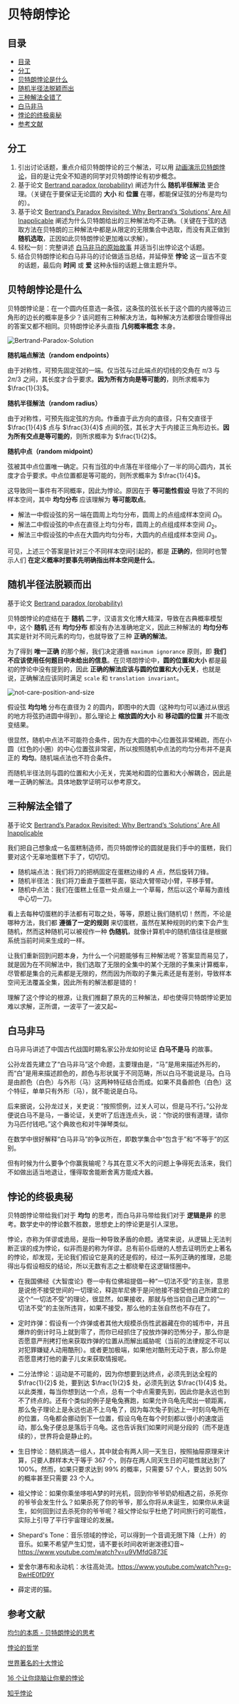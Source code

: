 # 贝特朗悖论

## 目录

- [目录](#目录)
- [分工](#分工)
- [贝特朗悖论是什么](#贝特朗悖论是什么)
- [随机半径法脱颖而出](#随机半径法脱颖而出)
- [三种解法全错了](#三种解法全错了)
- [白马非马](#白马非马)
- [悖论的终极奥秘](#悖论的终极奥秘)
- [参考文献](#参考文献)

## 分工

1. 引出讨论话题，重点介绍贝特朗悖论的三个解法，可以用 [动画演示贝特朗悖论](http://web.mit.edu/tee/www/bertrand/problem.html)，目的是让完全不知道的同学对贝特朗悖论有初步概念。
2. 基于论文 [Bertrand paradox (probability)](https://www.uio.no/studier/emner/matnat/math/MAT4010/v17/notater/w-bertrand-paradox-%28probability%29.pdf) 阐述为什么 **随机半径解法** 更合理。（关键在于要保证无论圆的 **大小** 和 **位置** 在哪，都能保证弦的分布是均匀的）。
3. 基于论文 [Bertrand’s Paradox Revisited: Why Bertrand’s ‘Solutions’ Are All Inapplicable](https://ieeexplore.ieee.org/abstract/document/8181958) 阐述为什么贝特朗给出的三种解法均不正确。（关键在于弦的选取方法在贝特朗的三种解法中都是从限定的无限集合中选取，而没有真正做到 **随机选取**，正因如此贝特朗悖论更加难以求解）。
4. 轻松一刻：完整讲述 [白马非马的原始故事](https://baike.baidu.com/item/%E7%99%BD%E9%A9%AC%E9%9D%9E%E9%A9%AC/464) 并适当引出悖论这个话题。
5. 结合贝特朗悖论和白马非马的讨论做适当总结，并延伸至 **悖论** 这一亘古不变的话题，最后向 **时间** 或 **爱** 这种永恒的话题上做主题升华。

## 贝特朗悖论是什么

贝特朗悖论是：在一个圆内任意选一条弦，这条弦的弦长长于这个圆的内接等边三角形的边长的概率是多少？该问题有三种解决方法，每种解决方法都很合理但得出的答案又都不相同。贝特朗悖论矛头直指 **几何概率概念** 本身。

![Bertrand-Paradox-Solution](../README/Bertrand-Paradox-Solution.png)

**随机端点解法（random endpoints）**

由于对称性，可预先固定弦的一端。仅当弦与过此端点的切线的交角在 $\pi/3$ 与 $2\pi/3$ 之间，其长度才合乎要求。**因为所有方向是等可能的**，则所求概率为 $\frac{1}{3}$。

**随机半径解法（random radius）**

由于对称性，可预先指定弦的方向。作垂直于此方向的直径，只有交直径于 $\frac{1}{4}$ 点与 $\frac{3}{4}$ 点间的弦，其长才大于内接正三角形边长。**因为所有交点是等可能的**，则所求概率为 $\frac{1}{2}$。

**随机中点（random midpoint）**

弦被其中点位置唯一确定。只有当弦的中点落在半径缩小了一半的同心圆内，其长度才合乎要求。中点位置都是等可能的，则所求概率为 $\frac{1}{4}$。

这导致同一事件有不同概率，因此为悖论。原因在于 **等可能性假设** 导致了不同的样本空间，其中 **均匀分布** 应该理解为 **等可能取点**。

- 解法一中假设弦的另一端在圆周上均匀分布，圆周上的点组成样本空间 $\Omega_1$。
- 解法二中假设弦的中点在直径上均匀分布，圆周上的点组成样本空间 $\Omega_2$。
- 解法三中假设弦的中点在大圆内均匀分布，大圆内的点组成样本空间 $\Omega_3$。

可见，上述三个答案是针对三个不同样本空间引起的，都是 **正确的**，但同时也警示人们 **在定义概率时要事先明确指出样本空间是什么**。

## 随机半径法脱颖而出

基于论文 [Bertrand paradox (probability)](https://www.uio.no/studier/emner/matnat/math/MAT4010/v17/notater/w-bertrand-paradox-%28probability%29.pdf)

贝特朗悖论的症结在于 **随机** 二字，汉语言文化博大精深，导致在古典概率模型中，这个 **随机** 还有 **均匀分布** 都没有办法准确地定义，因此三种解法的 **均匀分布** 其实是针对不同元素的均匀，也就导致了三种 **正确的解法**。

为了得到 **唯一正确** 的那个解，我们决定遵循 `maximum ignorance` 原则，即 **我们不应该使用任何题目中未给出的信息**。在贝塔朗悖论中，**圆的位置和大小** 都是最初的悖论中没有提到的，因此 **正确的解法应该与圆的位置和大小无关**，也就是说，正确解法应该同时满足 `scale` 和 `translation invariant`。

![not-care-position-and-size](./README/not-care-position-and-size.png)

假设弦 **均匀地** 分布在直径为 2 的圆内，即图中的大圆（这种均匀可以通过从很远的地方将弦扔进圆中得到）。那么理论上 **缩放圆的大小** 和 **移动圆的位置** 并不能改变结果。

很显然，随机中点法不可能符合条件，因为在大圆的中心位置弦非常稀疏，而在小圆（红色的小圈）的中心位置弦非常密，所以按照随机中点法的均匀分布并不是真正的 **均匀**。随机端点法也不符合条件。

而随机半径法则与圆的位置和大小无关，完美地和圆的位置和大小解耦合，因此是唯一正确的解法。具体地数学证明可以参考原文。

## 三种解法全错了

基于论文 [Bertrand’s Paradox Revisited: Why Bertrand’s ‘Solutions’ Are All Inapplicable](https://ieeexplore.ieee.org/abstract/document/8181958)

我们把自己想象成一名蛋糕制造师，而贝特朗悖论的圆就是我们手中的蛋糕，我们要对这个无辜地蛋糕下手了，切切切。

- 随机端点法：我们将刀的把柄固定在蛋糕边缘的 $A$ 点，然后旋转刀锋。
- 随机半径法：我们将刀垂直于蛋糕平面，驱动大臂带动小臂，平移手臂。
- 随机中点法：我们在蛋糕上任意一处点缀上一个草莓，然后以这个草莓为直线中心切一刀。

看上去每种切蛋糕的手法都有可取之处，等等，原题让我们随机切！然而，不论是哪种方法，我们都 **遵循了一定的规则** 来切蛋糕，虽然在某种规则的约束下会产生随机，然而这种随机可以被视作一种 **伪随机**，就像计算机中的随机值往往是根据系统当前时间来生成的一样。

让我们重新回到问题本身，为什么一个问题能够有三种解法呢？答案显而易见了，就是因为在不同解法中，我们选取了无限的全集中的某个无限的子集来计算概率，尽管都是集合的元素都是无限的，然而因为所取的子集元素还是有差别，导致样本空间无法覆盖全集，因此所有的解法都是错的！

理解了这个悖论的根源，让我们推翻了原先的三种解法，却也使得贝特朗悖论更加难以求解，正所谓，一波平了一波又起~

## 白马非马

白马非马讲述了中国古代战国时期名家公孙龙如何论证 **白马不是马** 的故事。

公孙龙首先建立了“白马非马”这个命题，主要理由是，“马”是用来描述外形的，而“白”是用来描述颜色的，颜色与形状属于不同范畴，所以白马不能说是马。白马是由颜色（白色）与外形（马）这两种特征结合而成。如果不具备颜色（白色）这个特征，单单只有外形（马），就不能说是白马。

后来据说，公孙龙过关，关吏说：“按照惯例，过关人可以，但是马不行。”公孙龙便说白马不是马，一番论证，关吏听了后连连点头，说：“你说的很有道理，请你为马匹付钱吧。”这个典故也和对牛弹琴类似。

在数学中很好解释“白马非马”的争议所在，即数学集合中“包含于”和“不等于”的区别。

但有时候为什么要争个你赢我输呢？与其在意义不大的问题上争得死去活来，我们不如做出适当地退让，懂得取舍能断舍离方能成大器。

## 悖论的终极奥秘

贝特朗悖论带给我们对于 **均匀** 的思考，而白马非马带给我们对于 **逻辑是非** 的思考。数学史中的悖论数不胜数，思想史上的悖论更是引人深思。

悖论，亦称为佯谬或诡局，是指一种导致矛盾的命题。通常来说，从逻辑上无法判断正误的成为悖论，似非而是的称为佯谬。总有前仆后继的人想去证明历史上著名的悖论，却发现，无论我们假设它是真的还是假的，经过一系列正确的推理，总能得出与假设相反的结论，所以无数有志之士都绕晕在这逻辑怪圈中。

- 在我国佛经《大智度论》卷一中有位佛祖提倡一种“一切法不受”的主张，意思是说他不接受世间的一切理论，释迦牟尼佛于是问他接不接受他自己所建立的这个“一切法不受”的理论，很显然，如果接收，那就与他当初自己建立的“一切法不受”的主张所违背，如果不接受，那么他的主张自然也不存在了。

- 定时炸弹：假设有一个炸弹或者其他大规模杀伤性武器藏在你的城市中，并且爆炸的倒计时马上就到零了，而你已经抓住了投放炸弹的恐怖分子，那么你是否愿意严刑拷打他来获取炸弹的位置从而解出威胁呢（当前的法律规定不可以对犯罪嫌疑人动用酷刑）。或者更加极端，如果他对酷刑无动于衷，那么你是否愿意拷打他的妻子儿女来获取情报呢。

- 二分法悖论：运动是不可能的，因为你想要到达终点，必须先到达全程的 $\frac{1}{2}$ 处，要到达 $\frac{1}{2}$ 处，必须先到达 $\frac{1}{4}$ 处。以此类推，每当你想到达一个点，总有一个中点需要先到，因此你是永远也到不了终点的。还有个类似的例子是龟兔赛跑，如果允许乌龟先爬出一顿距离，那么兔子理论上是永远也追不上乌龟了，因为每次兔子到达上一时刻乌龟所在的位置，乌龟都会挪动到下一位置，假设乌龟在每个时刻都以很小的速度运动，那么兔子便总是落后于乌龟。这也告诉我们如果时间是分段的（而不是连续的），世界将会是静止的。

- 生日悖论：随机挑选一组人，其中就会有两人同一天生日，按照抽屉原理来计算，只要人群样本大于等于 367 个，则存在两人同天生日的可能性就达到了 100%。然而，如果只要求达到 99% 的概率，只需要 57 个人，要达到 50% 的概率甚至只需要 23 个人。

- 祖父悖论：如果你乘坐哆啦A梦的时光机，回到你爷爷奶奶相遇之前，杀死你的爷爷会发生什么？如果杀死了你的爷爷，那么你将从未诞生，如果你从未诞生，如何回到过去杀死你的爷爷呢？祖父悖论似乎杜绝了时间旅行的可能性，实际上引导了平行宇宙理论的发展。

- Shepard's Tone：音乐领域的悖论，可以得到一个音调无限下降（上升）的音乐。如果不希望产生幻觉，请不要长时间收听谢泼德幻音~ https://www.youtube.com/watch?v=u9VMfdG873E

- 爱舍尔瀑布和永动机：水往高处流。https://www.youtube.com/watch?v=g-BwHE0fD9Y
- 薛定谔的猫。


## 参考文献

[均匀的本质 - 贝特朗悖论的思考](https://blog.csdn.net/weixin_45962068/article/details/118224706)

[悖论的哲学](https://artsandculture.google.com/entity/m062_5?hl=zh)

[世界著名的十大悖论](https://zhuanlan.zhihu.com/p/44568305)

[16 个让你烧脑让你晕的悖论](https://www.jiemian.com/article/226736.html)

[知乎悖论](https://www.zhihu.com/question/19760244)

